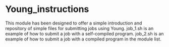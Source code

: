 # Young_instructions
This module has been designed to offer a simple introduction and repository of simple files for submitting jobs using Young.
job_1.sh is an example of how to submit a job with a self-compiled program.
job_2.sh is an example of how to submit a job with a compiled program in the module list.


